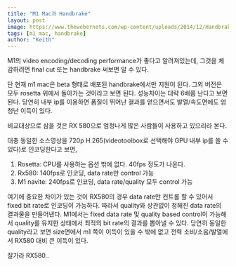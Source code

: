 ```yaml
---
title: "M1 Mac과 Handbrake"
layout: post
image: https://www.thewebernets.com/wp-content/uploads/2014/12/Handbrake-Logo.png
tags: [m1 mac, handbrake]
author: "Keith"
---
```


M1의 video encoding/decoding performance가 좋다고 알려져있는데, 그것을 체감하려면 final cut 또는 handbrake 써보면 알 수 있다. 

단 현재 m1 mac은 beta 형태로 배포된 handbrake에서만 지원이 된다. 그외 버전은 모두 rosetta 위에서 돌아가는 것이라고 보면 된다. 성능차이는 대략 6배쯤 난다고 보면 된다. 당연히 내부 ip를 이용하면 품질이 뛰어난 결과를 얻으면서도 발열/속도면에도 엄청난 이득이 있다.

비교대상으로 삼을 것은 RX 580으로 엄청나게 많은 사람들이 사용하고 있으리라 본다.

대충 동일한 소스영상을 720p H.265(videotoolbox로 선택해야 GPU 내부 ip를 쓸 수 있다)로 인코딩한다고 보면,

1. Rosetta: CPU를 사용하는 옵션 밖에 없다. 40fps 정도가 나온다.
2. Rx580: 140fps로 인코딩, data rate만 control 가능
3. M1 navite: 240fps로 인코딩, data rate/quality 모두 control 가능

여기에 중요한 차이가 있는 것이 RX580의 경우 data rate만 컨트롤 할 수 있어서 fixed bit rate로 인코딩이 가능하다. 따라서 quality와 상관없이 정해진 data rate의 결과물을 만들어낸다. M1에서는 fixed data rate 및 quality based control이 가능해서 quality를 유지한 상태에서 최적의 bit rate의 결과를 뽑아낼 수 있다. 당연히 동일한 quality라고 보면 size면에서 m1 쪽이 이득이 있을 수 밖에 없고 전력 소비/소음/발열에서 RX580 대비 큰 이득이 있다.

잘가라 RX580..

